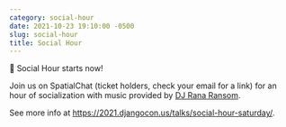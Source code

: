 ```yaml
---
category: social-hour
date: 2021-10-23 19:10:00 -0500
slug: social-hour
title: Social Hour
---
```


💬 Social Hour starts now!

Join us on SpatialChat (ticket holders, check your email for a link) for an hour of socialization with music provided by [DJ Rana Ransom](https://twitter.com/@_tagine).

See more info at https://2021.djangocon.us/talks/social-hour-saturday/.